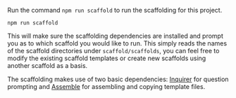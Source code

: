 Run the command `npm run scaffold` to run the scaffolding for this project.

```
npm run scaffold
```

This will make sure the scaffolding dependencies are installed and prompt 
you as to which scaffold you would like to run. This simply reads
the names of the scaffold directories under `scaffold/scaffolds`, you can
feel free to modify the existing scaffold templates or create new scaffolds 
using another scaffold as a basis. 

The scaffolding makes use of two basic dependencies: [Inquirer](https://github.com/sboudrias/Inquirer.js) 
for question prompting and [Assemble](https://github.com/assemble/assemble) for assembling and
copying template files.